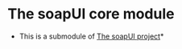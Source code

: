 # The soapUI core module

* This is a submodule of [The soapUI project](https://github.com/SmartBear/soapui/tree/SOAPUI-3838-Convert-to-maven3)*
